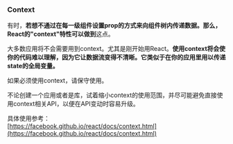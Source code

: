 ### Context

有时，**若想不通过在每一级组件设置prop的方式来向组件树内传递数据。那么，React的"context"特性可以做到**这点。

大多数应用将不会需要用到context。尤其是刚开始用React。**使用context将会使你的代码难以理解，因为它让数据流变得不清晰。它类似于在你的应用里用以传递state的全局变量。**

如果必须使用context，请保守使用。

不论创建一个应用或者是库，试着缩小context的使用范围，并尽可能避免直接使用context相关API，以便在API变动时容易升级。

具体使用参考：  
[https://facebook.github.io/react/docs/context.html](https://facebook.github.io/react/docs/context.html)

